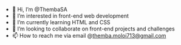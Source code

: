 - 👋 Hi, I’m @ThembaSA
- 👀 I’m interested in front-end web development 
- 🌱 I’m currently learning HTML and CSS
- 💞️ I’m looking to collaborate on front-end projects and challenges 
- 📫 How to reach me via email @themba.moloi713@gmail.com 

<!---
ThembaSA/ThembaSA is a ✨ special ✨ repository because its `README.md` (this file) appears on your GitHub profile.
You can click the Preview link to take a look at your changes.
--->
